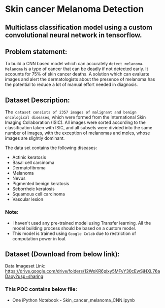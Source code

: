 # Skin cancer Melanoma Detection

## Multiclass classification model using a custom convolutional neural network in tensorflow. 


## Problem statement: 

To build a CNN based model which can accurately `detect melanoma`. `Melanoma` is a type of cancer that can be deadly if not detected early. It accounts for 75% of skin cancer deaths. A solution which can evaluate images and alert the dermatologists about the presence of melanoma has the potential to reduce a lot of manual effort needed in diagnosis.

## Dataset Description:

The` dataset consists of 2357 images of malignant and benign oncological diseases`, which were formed from the International Skin Imaging Collaboration (ISIC). All images were sorted according to the classification taken with ISIC, and all subsets were divided into the same number of images, with the exception of melanomas and moles, whose images are slightly dominant.

The data set contains the following diseases:

- Actinic keratosis
- Basal cell carcinoma
- Dermatofibroma
- Melanoma
- Nevus
- Pigmented benign keratosis
- Seborrheic keratosis
- Squamous cell carcinoma
- Vascular lesion

### Note: 

- I haven't used any pre-trained model using Transfer learning. All the model building process should be based on a custom model.
- This model is trained using `Google Colab` due to restriction of computation power in loal.

## Dataset (Download from below link):

Data Imageset Link: https://drive.google.com/drive/folders/12WoKR6plxy5MFyY30cEwSjHXL76aDaoy?usp=sharing

### This POC contains below file:

- One iPython Notebook - Skin_cancer_melanoma_CNN.ipynb


